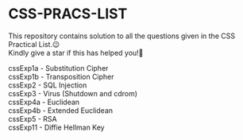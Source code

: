 # CSS-PRACS-LIST
This repository contains solution to all the questions given in the CSS Practical List.😉 <br />
Kindly give a star if this has helped you!🙏 <br />

cssExp1a - Substitution Cipher <br />
cssExp1b - Transposition Cipher <br />
cssExp2 - SQL Injection <br />
cssExp3 - Virus (Shutdown and cdrom) <br />
cssExp4a - Euclidean <br />
cssExp4b - Extended Euclidean <br />
cssExp5 - RSA <br />
cssExp11 - Diffie Hellman Key <br />
